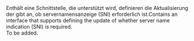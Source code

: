 <Namespace Name="Microsoft.Azure.Management.Network.Fluent.HasServerNameIndication.UpdateDefinition">
  <Docs>
    <summary><span data-ttu-id="445e8-101">Enthält eine Schnittstelle, die unterstützt wird, definieren die Aktualisierung der gibt an, ob servernamensanzeige (SNI) erforderlich ist.</span><span class="sxs-lookup"><span data-stu-id="445e8-101">Contains an interface that supports defining the update of whether server name indication (SNI) is required.</span></span></summary> 
    <remarks>To be added.</remarks>
  </Docs>
</Namespace>
